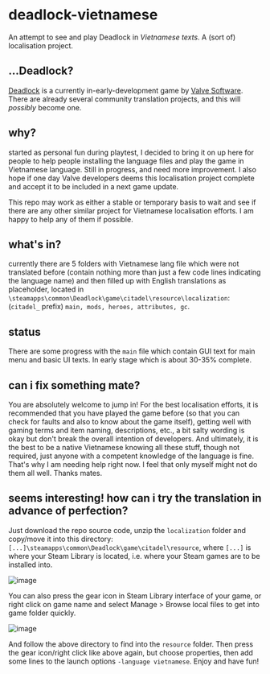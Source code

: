 # deadlock-vietnamese
An attempt to see and play Deadlock in *Vietnamese texts*. A (sort of) localisation project.

## ...Deadlock? 
[Deadlock](https://store.steampowered.com/app/1422450) is a currently in-early-development game by [Valve Software](https://valvesoftware.com). There are already several community translation projects, and this will *possibly* become one.

## why? 
started as personal fun during playtest, I decided to bring it on up here for people to help people installing the language files and play the game in Vietnamese language. Still in progress, and need more improvement. I also hope if one day Valve developers deems this localisation project complete and accept it to be included in a next game update.

This repo may work as either a stable or temporary basis to wait and see if there are any other similar project for Vietnamese localisation efforts. I am happy to help any of them if possible.

## what's in? 
currently there are 5 folders with Vietnamese lang file which were not translated before (contain nothing more than just a few code lines indicating the language name) and then filled up with English translations as placeholder, located in `\steamapps\common\Deadlock\game\citadel\resource\localization`: (`citadel_` prefix) `main, mods, heroes, attributes, gc`. 

## status
There are some progress with the `main` file which contain GUI text for main menu and basic UI texts. In early stage which is about 30-35% complete.

## can i fix something mate?
You are absolutely welcome to jump in! For the best localisation efforts, it is recommended that you have played the game before (so that you can check for faults and also to know about the game itself), getting well with gaming terms and item naming, descriptions, etc., a bit salty wording is okay but don't break the overall intention of developers. And ultimately, it is the best to be a native Vietnamese knowing all these stuff, though not required, just anyone with a competent knowledge of the language is fine. That's why I am needing help right now. I feel that only myself might not do them all well. Thanks mates.

## seems interesting! how can i try the translation in advance of perfection?
Just download the repo source code, unzip the `localization` folder and copy/move it into this directory: `[...]\steamapps\common\Deadlock\game\citadel\resource`, where `[...]` is where your Steam Library is located, i.e. where your Steam games are to be installed into.  

![image](https://github.com/user-attachments/assets/e2555dec-0f38-4d87-8cc8-023dcccefeb4)

You can also press the gear icon in Steam Library interface of your game, or right click on game name and select Manage > Browse local files to get into game folder quickly.

![image](https://github.com/user-attachments/assets/6d2e802d-6d76-4b0b-ab0b-820efa980da9)

And follow the above directory to find into the `resource` folder. Then press the gear icon/right click like above again, but choose properties, then add some lines to the launch options `-language vietnamese`. Enjoy and have fun! 
